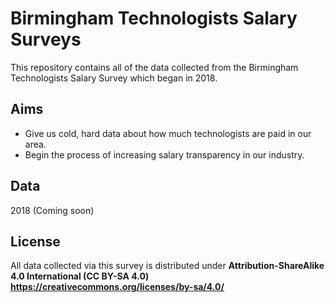 # Birmingham Technologists Salary Surveys

This repository contains all of the data collected from the Birmingham Technologists Salary Survey which began in 2018.

## Aims

* Give us cold, hard data about how much technologists are paid in our area.
* Begin the process of increasing salary transparency in our industry.

## Data

2018 (Coming soon)

## License

All data collected via this survey is distributed under **Attribution-ShareAlike 4.0 International (CC BY-SA 4.0) https://creativecommons.org/licenses/by-sa/4.0/**
